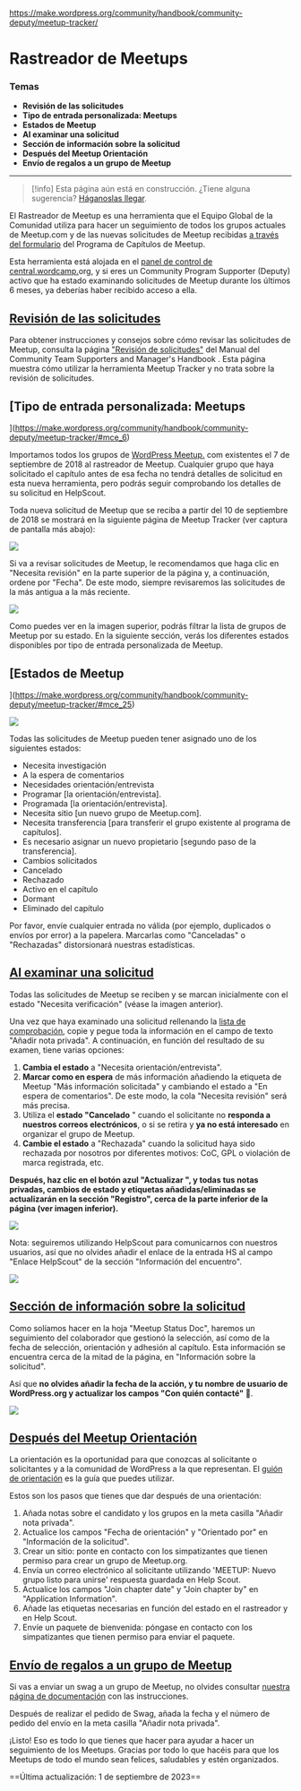 https://make.wordpress.org/community/handbook/community-deputy/meetup-tracker/

# Rastreador de Meetups

### Temas
- **Revisión de las solicitudes**
- **Tipo de entrada personalizada: Meetups**
- **Estados de Meetup**
- **Al examinar una solicitud**
- **Sección de información sobre la solicitud**
- **Después del Meetup Orientación**
- **Envío de regalos a un grupo de Meetup**

---

>[!info] Esta página aún está en construcción. ¿Tiene alguna sugerencia? [Háganoslas llegar](https://make.wordpress.org/community/handbook/community-deputy/meetup-tracker/support@wordcamp.org).

El Rastreador de Meetup es una herramienta que el Equipo Global de la Comunidad utiliza para hacer un seguimiento de todos los grupos actuales de Meetup.com y de las nuevas solicitudes de Meetup recibidas [a través del formulario](https://central.wordcamp.org/meetup-organizer-application/) del Programa de Capítulos de Meetup.

Esta herramienta está alojada en el [panel de control de central.wordcamp.](https://central.wordcamp.org/wp-admin/edit.php?post_type=wp_meetup)org, y si eres un Community Program Supporter (Deputy) activo que ha estado examinando solicitudes de Meetup durante los últimos 6 meses, ya deberías haber recibido acceso a ella.  

## [Revisión de las solicitudes](https://make.wordpress.org/community/handbook/community-deputy/meetup-tracker/#reviewing-applications)

Para obtener instrucciones y consejos sobre cómo revisar las solicitudes de Meetup, consulta la página ["Revisión de solicitudes"](https://make.wordpress.org/community/handbook/community-deputy/the-deputy-program/application-review/) del Manual del Community Team Supporters and Manager's Handbook . Esta página muestra cómo utilizar la herramienta Meetup Tracker y no trata sobre la revisión de solicitudes.

## [Tipo de entrada personalizada: Meetups  
](https://make.wordpress.org/community/handbook/community-deputy/meetup-tracker/#mce_6)

Importamos todos los grupos de [WordPress Meetup.](https://www.meetup.com/pro/wordpress/) com existentes el 7 de septiembre de 2018 al rastreador de Meetup. Cualquier grupo que haya solicitado el capítulo antes de esa fecha no tendrá detalles de solicitud en esta nueva herramienta, pero podrás seguir comprobando los detalles de su solicitud en HelpScout.

Toda nueva solicitud de Meetup que se reciba a partir del 10 de septiembre de 2018 se mostrará en la siguiente página de Meetup Tracker (ver captura de pantalla más abajo):

![](https://make.wordpress.org/community/files/2018/09/Meetup-Tracker-list.png)

Si va a revisar solicitudes de Meetup, le recomendamos que haga clic en "Necesita revisión" en la parte superior de la página y, a continuación, ordene por "Fecha". De este modo, siempre revisaremos las solicitudes de la más antigua a la más reciente.

![](https://make.wordpress.org/community/files/2018/09/Meetup-tracker-statuses.png)

Como puedes ver en la imagen superior, podrás filtrar la lista de grupos de Meetup por su estado. En la siguiente sección, verás los diferentes estados disponibles por tipo de entrada personalizada de Meetup.

## [Estados de Meetup  
](https://make.wordpress.org/community/handbook/community-deputy/meetup-tracker/#mce_25)

![](https://make.wordpress.org/community/files/2018/09/Meetup-statuses.png)

Todas las solicitudes de Meetup pueden tener asignado uno de los siguientes estados:

- Necesita investigación
- A la espera de comentarios
- Necesidades orientación/entrevista
- Programar [la orientación/entrevista].
- Programada [la orientación/entrevista].
- Necesita sitio [un nuevo grupo de Meetup.com].
- Necesita transferencia [para transferir el grupo existente al programa de capítulos].
- Es necesario asignar un nuevo propietario [segundo paso de la transferencia].
- Cambios solicitados
- Cancelado
- Rechazado
- Activo en el capítulo
- Dormant
- Eliminado del capítulo

Por favor, envíe cualquier entrada no válida (por ejemplo, duplicados o envíos por error) a la papelera. Marcarlas como "Canceladas" o "Rechazadas" distorsionará nuestras estadísticas.

## [Al examinar una solicitud](https://make.wordpress.org/community/handbook/community-deputy/meetup-tracker/#mce_37)

Todas las solicitudes de Meetup se reciben y se marcan inicialmente con el estado "Necesita verificación" (véase la imagen anterior).

Una vez que haya examinado una solicitud rellenando la [lista de comprobación](https://make.wordpress.org/community/handbook/community-deputy/the-deputy-program/application-review/#%c2%a0review-checklist), copie y pegue toda la información en el campo de texto "Añadir nota privada". A continuación, en función del resultado de su examen, tiene varias opciones:

1. **Cambia el estado** a "Necesita orientación/entrevista".
2. **Marcar como en espera** de más información añadiendo la etiqueta de Meetup "Más información solicitada" y cambiando el estado a "En espera de comentarios". De este modo, la cola "Necesita revisión" será más precisa.
3. Utiliza el **estado "Cancelado** " cuando el solicitante no **responda a nuestros correos electrónicos**, o si se retira y **ya no está interesado** en organizar el grupo de Meetup.
4. **Cambie el estado** a "Rechazada" cuando la solicitud haya sido rechazada por nosotros por diferentes motivos: CoC, GPL o violación de marca registrada, etc.

**Después, haz clic en el botón azul **"Actualizar** ", y todas tus notas privadas, cambios de estado y etiquetas añadidas/eliminadas se actualizarán en la sección "Registro", cerca de la parte inferior de la página (ver imagen inferior).**

![](https://make.wordpress.org/community/files/2018/09/Meetup-tracker-Log-1.png)

Nota: seguiremos utilizando HelpScout para comunicarnos con nuestros usuarios, así que no olvides añadir el enlace de la entrada HS al campo "Enlace HelpScout" de la sección "Información del encuentro".

![](https://make.wordpress.org/community/files/2018/09/Meetup-tracker-HS.png)

## [Sección de información sobre la solicitud](https://make.wordpress.org/community/handbook/community-deputy/meetup-tracker/#mce_13)

Como solíamos hacer en la hoja "Meetup Status Doc", haremos un seguimiento del colaborador que gestionó la selección, así como de la fecha de selección, orientación y adhesión al capítulo. Esta información se encuentra cerca de la mitad de la página, en "Información sobre la solicitud".

Así que **no olvides añadir la fecha de la acción, y tu nombre de usuario de WordPress.org y actualizar los campos "Con quién contacté" 🙂**.  

![](https://make.wordpress.org/community/files/2018/09/Captura-de-pantalla-2018-09-06-a-las-17.38.03-1.png)

## [Después del Meetup Orientación](https://make.wordpress.org/community/handbook/community-deputy/meetup-tracker/#after-meetup-orientation)

La orientación es la oportunidad para que conozcas al solicitante o solicitantes y a la comunidad de WordPress a la que representan. El [guión de orientación](https://make.wordpress.org/community/handbook/community-deputy/meetup-program/new-meetup-group-script/) es la guía que puedes utilizar.

Estos son los pasos que tienes que dar después de una orientación:

1. Añada notas sobre el candidato y los grupos en la meta casilla "Añadir nota privada".
2. Actualice los campos "Fecha de orientación" y "Orientado por" en "Información de la solicitud".
3. Crear un sitio: ponte en contacto con los simpatizantes que tienen permiso para crear un grupo de Meetup.org.
4. Envía un correo electrónico al solicitante utilizando 'MEETUP: Nuevo grupo listo para unirse' respuesta guardada en Help Scout.
5. Actualice los campos "Join chapter date" y "Join chapter by" en "Application Information".
6. Añade las etiquetas necesarias en función del estado en el rastreador y en Help Scout.
7. Envíe un paquete de bienvenida: póngase en contacto con los simpatizantes que tienen permiso para enviar el paquete.

## [Envío de regalos a un grupo de Meetup](https://make.wordpress.org/community/handbook/community-deputy/meetup-tracker/#mce_27)

Si vas a enviar un swag a un grupo de Meetup, no olvides consultar [nuestra página de documentación](https://make.wordpress.org/community/handbook/community-deputy/the-deputy-program/sending-swag-and-lanyards/) con las instrucciones.

Después de realizar el pedido de Swag, añada la fecha y el número de pedido del envío en la meta casilla "Añadir nota privada".  

¡Listo! Eso es todo lo que tienes que hacer para ayudar a hacer un seguimiento de los Meetups. Gracias por todo lo que hacéis para que los Meetups de todo el mundo sean felices, saludables y estén organizados.

==Última actualización: 1 de septiembre de 2023==